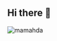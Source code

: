 ## Hi there 👋
<p align="left"> <img src="https://komarev.com/ghpvc/?username=mamahda&label=Profile%20views&color=0e75b6&style=flat" alt="mamahda" /> </p>

<!--
**mamahda/mamahda** is a ✨ _special_ ✨ repository because its `README.md` (this file) appears on your GitHub profile.

Here are some ideas to get you started:

- 🔭 I’m currently working on ...
- 🌱 I’m currently learning ...
- 👯 I’m looking to collaborate on ...
- 🤔 I’m looking for help with ...
- 💬 Ask me about ...
- 📫 How to reach me: ...
- 😄 Pronouns: ...
- ⚡ Fun fact: ...
-->
